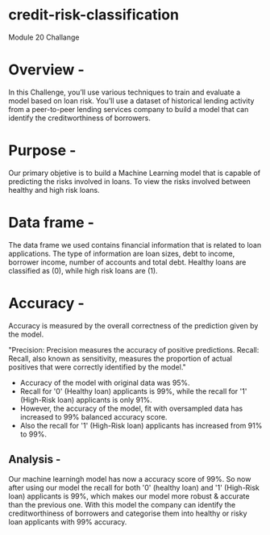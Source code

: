 # credit-risk-classification
Module 20 Challange

# Overview - 
In this Challenge, you’ll use various techniques to train and evaluate a model based on loan risk. You’ll use a dataset of historical lending activity from a peer-to-peer lending services company to build a model that can identify the creditworthiness of borrowers.

# Purpose -

Our primary objetive is to build a Machine Learning model that is capable of predicting the risks involved in loans. To view the risks involved between healthy and high risk loans.

# Data frame -

The data frame we used contains financial information that is related to loan applications. The type of information are loan sizes, debt to income, borrower income, number of accounts and total debt. Healthy loans are classified as (0), while high risk loans are (1).

# Accuracy -

Accuracy is measured by the overall correctness of the prediction given by the model. 

"Precision: Precision measures the accuracy of positive predictions. Recall: Recall, also known as sensitivity, measures the proportion of actual positives that were correctly identified by the model."

- Accuracy of the model with original data was 95%.
- Recall for '0' (Healthy loan) applicants is 99%, while the recall for '1' (High-Risk loan) applicants is only 91%.
- However, the accuracy of the model, fit with oversampled data has increased to 99% balanced accuracy score.
- Also the recall for '1' (High-Risk loan) applicants has increased from 91% to 99%.

## Analysis -

Our machine learningh model has now a accuracy score of 99%.
So now after using our model the recall for both '0' (healthy loan) and '1' (High-Risk loan) applicants is 99%, which makes our model more robust & accurate than the previous one.
With this model the company can identify the creditworthiness of borrowers and categorise them into healthy or risky loan applicants with 99% accuracy.